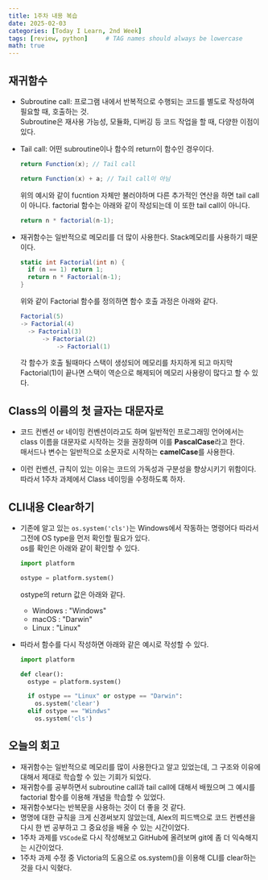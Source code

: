 ```yaml
---
title: 1주차 내용 복습
date: 2025-02-03
categories: [Today I Learn, 2nd Week]
tags: [review, python]     # TAG names should always be lowercase
math: true
---
```


## 재귀함수
- Subroutine call: 프로그램 내에서 반복적으로 수행되는 코드를 별도로 작성하여 필요할 때, 호출하는 것.<br/>
    Subroutine은 재사용 가능성, 모듈화, 디버깅 등 코드 작업을 할 때, 다양한 이점이 있다.

- Tail call: 어떤 subroutine이나 함수의 return이 함수인 경우이다.
    ```csharp
    return Function(x); // Tail call
    ```
    ```csharp
    return Function(x) + a; // Tail call이 아님
    ```
    위의 예시와 같이 fucntion 자체만 불러야하며 다른 추가적인 연산을 하면 tail call이 아니다. factorial 함수는 아래와 같이 작성되는데 이 또한 tail call이 아니다.
    ```csharp
    return n * factorial(n-1);
    ```

- 재귀함수는 일반적으로 메모리를 더 많이 사용한다. Stack메모리를 사용하기 때문이다.
  ```csharp
  static int Factorial(int n) {
    if (n == 1) return 1;
    return n * Factorial(n-1);
  }
  ```
  위와 같이 Factorial 함수를 정의하면 함수 호출 과정은 아래와 같다.
  ```csharp
  Factorial(5)
  -> Factorial(4)
    -> Factorial(3)
        -> Factorial(2)
            -> Factorial(1)
  ```
  각 함수가 호출 될때마다 스택이 생성되어 메모리를 차지하게 되고 마지막 Factorial(1)이 끝나면 스택이 역순으로 해제되어 메모리 사용량이 많다고 할 수 있다.

## Class의 이름의 첫 글자는 대문자로
- 코드 컨벤션 or 네이밍 컨벤션이라고도 하며 일반적인 프로그래밍 언어에서는 class 이름을 대문자로 시작하는 것을 권장하며 이를 **PascalCase**라고 한다.<br/>
매서드나 변수는 일반적으로 소문자로 시작하는 **camelCase**를 사용한다.

- 이런 컨벤션, 규칙이 있는 이유는 코드의 가독성과 구분성을 향상시키기 위함이다. 따라서 1주차 과제에서 Class 네이밍을 수정하도록 하자.

## CLI내용 Clear하기
- 기존에 알고 있는 ```os.system('cls')```는 Windows에서 작동하는 명령어다 따라서 그전에 OS type을 먼저 확인할 필요가 있다.<br/>
  os를 확인은 아래와 같이 확인할 수 있다.
  ```python
  import platform

  ostype = platform.system()
  ```
  ostype의 return 값은 아래와 같다.
  - Windows : "Windows"
  - macOS : "Darwin"
  - Linux : "Linux"<br/>
  
- 따라서 함수를 다시 작성하면 아래와 같은 예시로 작성할 수 있다.
  ```python
  import platform

  def clear():
    ostype = platform.system()

    if ostype == "Linux" or ostype == "Darwin":
      os.system('clear')
    elif ostype == "Windws"
      os.system('cls')
  ```

## 오늘의 회고
- 재귀함수는 일반적으로 메모리를 많이 사용한다고 알고 있었는데, 그 구조와 이유에 대해서 제대로 학습할 수 있는 기회가 되었다.
- 재귀함수를 공부하면서 subroutine call과 tail call에 대해서 배웠으며 그 예시를 factorial 함수를 이용해 개념을 학습할 수 있었다.
- 재귀함수보다는 반복문을 사용하는 것이 더 좋을 것 같다.
- 명명에 대한 규칙을 크게 신경써보지 않았는데, Alex의 피드백으로 코드 컨벤션을 다시 한 번 공부하고 그 중요성을 배울 수 있는 시간이었다.
- 1주차 과제를 ```VSCode```로 다시 작성해보고 GitHub에 올려보며 git에 좀 더 익숙해지는 시간이었다.
- 1주차 과제 수정 중 Victoria의 도움으로 os.system()을 이용해 CLI를 clear하는 것을 다시 익혔다.